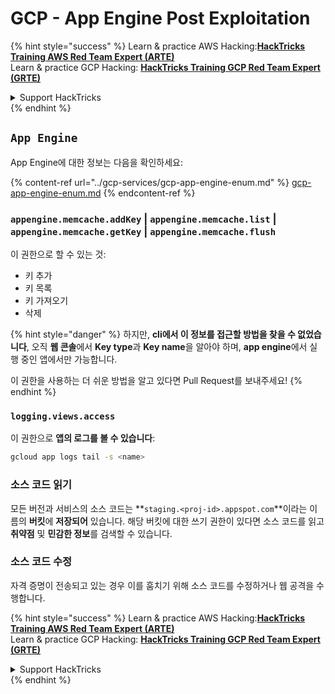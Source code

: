 # GCP - App Engine Post Exploitation

{% hint style="success" %}
Learn & practice AWS Hacking:<img src="../../../.gitbook/assets/image (1).png" alt="" data-size="line">[**HackTricks Training AWS Red Team Expert (ARTE)**](https://training.hacktricks.xyz/courses/arte)<img src="../../../.gitbook/assets/image (1).png" alt="" data-size="line">\
Learn & practice GCP Hacking: <img src="../../../.gitbook/assets/image (2).png" alt="" data-size="line">[**HackTricks Training GCP Red Team Expert (GRTE)**<img src="../../../.gitbook/assets/image (2).png" alt="" data-size="line">](https://training.hacktricks.xyz/courses/grte)

<details>

<summary>Support HackTricks</summary>

* Check the [**subscription plans**](https://github.com/sponsors/carlospolop)!
* **Join the** 💬 [**Discord group**](https://discord.gg/hRep4RUj7f) or the [**telegram group**](https://t.me/peass) or **follow** us on **Twitter** 🐦 [**@hacktricks\_live**](https://twitter.com/hacktricks\_live)**.**
* **Share hacking tricks by submitting PRs to the** [**HackTricks**](https://github.com/carlospolop/hacktricks) and [**HackTricks Cloud**](https://github.com/carlospolop/hacktricks-cloud) github repos.

</details>
{% endhint %}

## `App Engine`

App Engine에 대한 정보는 다음을 확인하세요:

{% content-ref url="../gcp-services/gcp-app-engine-enum.md" %}
[gcp-app-engine-enum.md](../gcp-services/gcp-app-engine-enum.md)
{% endcontent-ref %}

### `appengine.memcache.addKey` | `appengine.memcache.list` | `appengine.memcache.getKey` | `appengine.memcache.flush`

이 권한으로 할 수 있는 것:

* 키 추가
* 키 목록
* 키 가져오기
* 삭제

{% hint style="danger" %}
하지만, **cli에서 이 정보를 접근할 방법을 찾을 수 없었습니다**, 오직 **웹 콘솔**에서 **Key type**과 **Key name**을 알아야 하며, **app engine**에서 실행 중인 앱에서만 가능합니다.

이 권한을 사용하는 더 쉬운 방법을 알고 있다면 Pull Request를 보내주세요!
{% endhint %}

### `logging.views.access`

이 권한으로 **앱의 로그를 볼 수 있습니다**:
```bash
gcloud app logs tail -s <name>
```
### 소스 코드 읽기

모든 버전과 서비스의 소스 코드는 **`staging.<proj-id>.appspot.com`**이라는 이름의 **버킷**에 **저장되어** 있습니다. 해당 버킷에 대한 쓰기 권한이 있다면 소스 코드를 읽고 **취약점** 및 **민감한 정보**를 검색할 수 있습니다.

### 소스 코드 수정

자격 증명이 전송되고 있는 경우 이를 훔치기 위해 소스 코드를 수정하거나 웹 공격을 수행합니다.

{% hint style="success" %}
Learn & practice AWS Hacking:<img src="../../../.gitbook/assets/image (1).png" alt="" data-size="line">[**HackTricks Training AWS Red Team Expert (ARTE)**](https://training.hacktricks.xyz/courses/arte)<img src="../../../.gitbook/assets/image (1).png" alt="" data-size="line">\
Learn & practice GCP Hacking: <img src="../../../.gitbook/assets/image (2).png" alt="" data-size="line">[**HackTricks Training GCP Red Team Expert (GRTE)**<img src="../../../.gitbook/assets/image (2).png" alt="" data-size="line">](https://training.hacktricks.xyz/courses/grte)

<details>

<summary>Support HackTricks</summary>

* Check the [**subscription plans**](https://github.com/sponsors/carlospolop)!
* **Join the** 💬 [**Discord group**](https://discord.gg/hRep4RUj7f) or the [**telegram group**](https://t.me/peass) or **follow** us on **Twitter** 🐦 [**@hacktricks\_live**](https://twitter.com/hacktricks\_live)**.**
* **Share hacking tricks by submitting PRs to the** [**HackTricks**](https://github.com/carlospolop/hacktricks) and [**HackTricks Cloud**](https://github.com/carlospolop/hacktricks-cloud) github repos.

</details>
{% endhint %}
